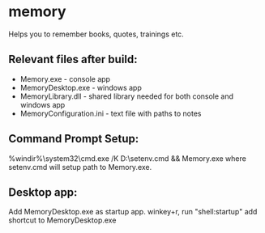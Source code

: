 # memory
Helps you to remember books, quotes, trainings etc.

## Relevant files after build:
* Memory.exe - console app
* MemoryDesktop.exe - windows app
* MemoryLibrary.dll - shared library needed for both console and windows app
* MemoryConfiguration.ini - text file with paths to notes

## Command Prompt Setup:
%windir%\system32\cmd.exe /K D:\setenv.cmd && Memory.exe
where setenv.cmd will setup path to Memory.exe.

## Desktop app:
Add MemoryDesktop.exe as startup app. 
winkey+r, run "shell:startup"
add shortcut to MemoryDesktop.exe
